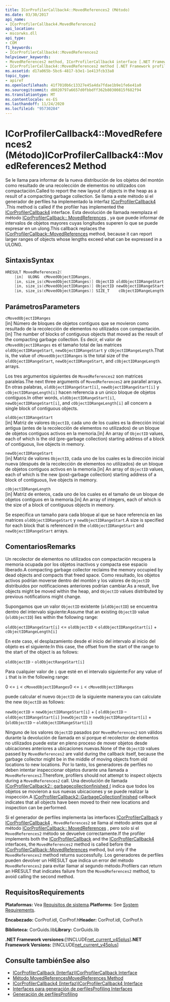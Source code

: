 ```yaml
---
title: ICorProfilerCallback4::MovedReferences2 (Método)
ms.date: 03/30/2017
api_name:
- ICorProfilerCallback4.MovedReferences2
api_location:
- mscorwks.dll
api_type:
- COM
f1_keywords:
- ICorProfilerCallback4::MovedReferences2
helpviewer_keywords:
- MovedReferences2 method, ICorProfilerCallback4 interface [.NET Framework profiling]
- ICorProfilerCallback4::MovedReferences2 method [.NET Framework profiling]
ms.assetid: d17a065b-5bc6-4817-b3e1-1e413fcb33a8
topic_type:
- apiref
ms.openlocfilehash: 41f7010b6c13327e45a4da7fdae1b9e1fe6e41a0
ms.sourcegitcommit: d8020797a6657d0fbbdff362b80300815f682f94
ms.translationtype: MT
ms.contentlocale: es-ES
ms.lasthandoff: 11/24/2020
ms.locfileid: "95730284"
---
```

# <a name="icorprofilercallback4movedreferences2-method"></a><span data-ttu-id="ea737-102">ICorProfilerCallback4::MovedReferences2 (Método)</span><span class="sxs-lookup"><span data-stu-id="ea737-102">ICorProfilerCallback4::MovedReferences2 Method</span></span>

<span data-ttu-id="ea737-103">Se le llama para informar de la nueva distribución de los objetos del montón como resultado de una recolección de elementos no utilizados con compactación.</span><span class="sxs-lookup"><span data-stu-id="ea737-103">Called to report the new layout of objects in the heap as a result of a compacting garbage collection.</span></span> <span data-ttu-id="ea737-104">Se llama a este método si el generador de perfiles ha implementado la interfaz [ICorProfilerCallback4](icorprofilercallback4-interface.md) .</span><span class="sxs-lookup"><span data-stu-id="ea737-104">This method is called if the profiler has implemented the [ICorProfilerCallback4](icorprofilercallback4-interface.md) interface.</span></span> <span data-ttu-id="ea737-105">Esta devolución de llamada reemplaza el método [ICorProfilerCallback:: MovedReferences](icorprofilercallback-movedreferences-method.md) , ya que puede informar de intervalos de objetos mayores cuyas longitudes superen lo que se puede expresar en un ulong.</span><span class="sxs-lookup"><span data-stu-id="ea737-105">This callback replaces the [ICorProfilerCallback::MovedReferences](icorprofilercallback-movedreferences-method.md) method, because it can report larger ranges of objects whose lengths exceed what can be expressed in a ULONG.</span></span>  
  
## <a name="syntax"></a><span data-ttu-id="ea737-106">Sintaxis</span><span class="sxs-lookup"><span data-stu-id="ea737-106">Syntax</span></span>  
  
```cpp  
HRESULT MovedReferences2(  
    [in]  ULONG  cMovedObjectIDRanges,  
    [in, size_is(cMovedObjectIDRanges)] ObjectID oldObjectIDRangeStart[] ,  
    [in, size_is(cMovedObjectIDRanges)] ObjectID newObjectIDRangeStart[] ,  
    [in, size_is(cMovedObjectIDRanges)] SIZE_T    cObjectIDRangeLength[] );  
```  
  
## <a name="parameters"></a><span data-ttu-id="ea737-107">Parámetros</span><span class="sxs-lookup"><span data-stu-id="ea737-107">Parameters</span></span>  

 `cMovedObjectIDRanges`  
 <span data-ttu-id="ea737-108">[in] Número de bloques de objetos contiguos que se movieron como resultado de la recolección de elementos no utilizados con compactación.</span><span class="sxs-lookup"><span data-stu-id="ea737-108">[in] The number of blocks of contiguous objects that moved as the result of the compacting garbage collection.</span></span> <span data-ttu-id="ea737-109">Es decir, el valor de `cMovedObjectIDRanges` es el tamaño total de las matrices `oldObjectIDRangeStart`, `newObjectIDRangeStart` y `cObjectIDRangeLength`.</span><span class="sxs-lookup"><span data-stu-id="ea737-109">That is, the value of `cMovedObjectIDRanges` is the total size of the `oldObjectIDRangeStart`, `newObjectIDRangeStart`, and `cObjectIDRangeLength` arrays.</span></span>  
  
 <span data-ttu-id="ea737-110">Los tres argumentos siguientes de `MovedReferences2` son matrices paralelas.</span><span class="sxs-lookup"><span data-stu-id="ea737-110">The next three arguments of `MovedReferences2` are parallel arrays.</span></span> <span data-ttu-id="ea737-111">En otras palabras, `oldObjectIDRangeStart[i]`, `newObjectIDRangeStart[i]` y `cObjectIDRangeLength[i]` hacen referencia a un único bloque de objetos contiguos.</span><span class="sxs-lookup"><span data-stu-id="ea737-111">In other words, `oldObjectIDRangeStart[i]`, `newObjectIDRangeStart[i]`, and `cObjectIDRangeLength[i]` all concern a single block of contiguous objects.</span></span>  
  
 `oldObjectIDRangeStart`  
 <span data-ttu-id="ea737-112">[in] Matriz de valores `ObjectID`, cada uno de los cuales es la dirección inicial antigua (antes de la recolección de elementos no utilizados) de un bloque de objetos contiguos activos en la memoria.</span><span class="sxs-lookup"><span data-stu-id="ea737-112">[in] An array of `ObjectID` values, each of which is the old (pre-garbage collection) starting address of a block of contiguous, live objects in memory.</span></span>  
  
 `newObjectIDRangeStart`  
 <span data-ttu-id="ea737-113">[in] Matriz de valores `ObjectID`, cada uno de los cuales es la dirección inicial nueva (después de la recolección de elementos no utilizados) de un bloque de objetos contiguos activos en la memoria.</span><span class="sxs-lookup"><span data-stu-id="ea737-113">[in] An array of `ObjectID` values, each of which is the new (post-garbage collection) starting address of a block of contiguous, live objects in memory.</span></span>  
  
 `cObjectIDRangeLength`  
 <span data-ttu-id="ea737-114">[in] Matriz de enteros, cada uno de los cuales es el tamaño de un bloque de objetos contiguos en la memoria.</span><span class="sxs-lookup"><span data-stu-id="ea737-114">[in] An array of integers, each of which is the size of a block of contiguous objects in memory.</span></span>  
  
 <span data-ttu-id="ea737-115">Se especifica un tamaño para cada bloque al que se hace referencia en las matrices `oldObjectIDRangeStart` y `newObjectIDRangeStart`.</span><span class="sxs-lookup"><span data-stu-id="ea737-115">A size is specified for each block that is referenced in the `oldObjectIDRangeStart` and `newObjectIDRangeStart` arrays.</span></span>  
  
## <a name="remarks"></a><span data-ttu-id="ea737-116">Comentarios</span><span class="sxs-lookup"><span data-stu-id="ea737-116">Remarks</span></span>  

 <span data-ttu-id="ea737-117">Un recolector de elementos no utilizados con compactación recupera la memoria ocupada por los objetos inactivos y compacta ese espacio liberado.</span><span class="sxs-lookup"><span data-stu-id="ea737-117">A compacting garbage collector reclaims the memory occupied by dead objects and compacts that freed space.</span></span> <span data-ttu-id="ea737-118">Como resultado, los objetos activos podrían moverse dentro del montón y los valores de `ObjectID` distribuidos por notificaciones anteriores podrían cambiar.</span><span class="sxs-lookup"><span data-stu-id="ea737-118">As a result, live objects might be moved within the heap, and `ObjectID` values distributed by previous notifications might change.</span></span>  
  
 <span data-ttu-id="ea737-119">Supongamos que un valor `ObjectID` existente (`oldObjectID`) se encuentra dentro del intervalo siguiente:</span><span class="sxs-lookup"><span data-stu-id="ea737-119">Assume that an existing `ObjectID` value (`oldObjectID`) lies within the following range:</span></span>  
  
 `oldObjectIDRangeStart[i]` <= `oldObjectID` < `oldObjectIDRangeStart[i]` + `cObjectIDRangeLength[i]`  
  
 <span data-ttu-id="ea737-120">En este caso, el desplazamiento desde el inicio del intervalo al inicio del objeto es el siguiente:</span><span class="sxs-lookup"><span data-stu-id="ea737-120">In this case, the offset from the start of the range to the start of the object is as follows:</span></span>  
  
 `oldObjectID` - `oldObjectRangeStart[i]`  
  
 <span data-ttu-id="ea737-121">Para cualquier valor de `i` que esté en el intervalo siguiente:</span><span class="sxs-lookup"><span data-stu-id="ea737-121">For any value of `i` that is in the following range:</span></span>  
  
 <span data-ttu-id="ea737-122">0 <= `i` < `cMovedObjectIDRanges`</span><span class="sxs-lookup"><span data-stu-id="ea737-122">0 <= `i` < `cMovedObjectIDRanges`</span></span>  
  
 <span data-ttu-id="ea737-123">puede calcular el nuevo `ObjectID` de la siguiente manera:</span><span class="sxs-lookup"><span data-stu-id="ea737-123">you can calculate the new `ObjectID` as follows:</span></span>  
  
 <span data-ttu-id="ea737-124">`newObjectID` = `newObjectIDRangeStart[i]` + ( `oldObjectID` – `oldObjectIDRangeStart[i]` )</span><span class="sxs-lookup"><span data-stu-id="ea737-124">`newObjectID` = `newObjectIDRangeStart[i]` + (`oldObjectID` – `oldObjectIDRangeStart[i]`)</span></span>  
  
 <span data-ttu-id="ea737-125">Ninguno de los valores `ObjectID` pasados por `MovedReferences2` son válidos durante la devolución de llamada en sí porque el recolector de elementos no utilizados puede estar en pleno proceso de mover objetos desde ubicaciones anteriores a ubicaciones nuevas.</span><span class="sxs-lookup"><span data-stu-id="ea737-125">None of the `ObjectID` values passed by `MovedReferences2` are valid during the callback itself, because the garbage collector might be in the middle of moving objects from old locations to new locations.</span></span> <span data-ttu-id="ea737-126">Por lo tanto, los generadores de perfiles no deben intentar inspeccionar objetos durante una llamada a `MovedReferences2`.</span><span class="sxs-lookup"><span data-stu-id="ea737-126">Therefore, profilers should not attempt to inspect objects during a `MovedReferences2` call.</span></span> <span data-ttu-id="ea737-127">Una devolución de llamada [ICorProfilerCallback2:: garbagecollectionfinished (](icorprofilercallback2-garbagecollectionfinished-method.md) indica que todos los objetos se movieron a sus nuevas ubicaciones y se puede realizar la inspección.</span><span class="sxs-lookup"><span data-stu-id="ea737-127">A [ICorProfilerCallback2::GarbageCollectionFinished](icorprofilercallback2-garbagecollectionfinished-method.md) callback indicates that all objects have been moved to their new locations and inspection can be performed.</span></span>  
  
 <span data-ttu-id="ea737-128">Si el generador de perfiles implementa las interfaces [ICorProfilerCallback](icorprofilercallback-interface.md) y [ICorProfilerCallback4](icorprofilercallback4-interface.md) , `MovedReferences2` se llama al método antes que al método [ICorProfilerCallback:: MovedReferences](icorprofilercallback-movedreferences-method.md) , pero solo si el `MovedReferences2` método se devuelve correctamente.</span><span class="sxs-lookup"><span data-stu-id="ea737-128">If the profiler implements both the [ICorProfilerCallback](icorprofilercallback-interface.md) and the [ICorProfilerCallback4](icorprofilercallback4-interface.md) interfaces, the `MovedReferences2` method is called before the [ICorProfilerCallback::MovedReferences](icorprofilercallback-movedreferences-method.md) method, but only if the `MovedReferences2` method returns successfully.</span></span> <span data-ttu-id="ea737-129">Los generadores de perfiles pueden devolver un HRESULT que indica un error del método `MovedReferences2` para evitar llamar al segundo método.</span><span class="sxs-lookup"><span data-stu-id="ea737-129">Profilers can return an HRESULT that indicates failure from the `MovedReferences2` method, to avoid calling the second method.</span></span>  
  
## <a name="requirements"></a><span data-ttu-id="ea737-130">Requisitos</span><span class="sxs-lookup"><span data-stu-id="ea737-130">Requirements</span></span>  

 <span data-ttu-id="ea737-131">**Plataformas:** Vea [Requisitos de sistema](../../get-started/system-requirements.md).</span><span class="sxs-lookup"><span data-stu-id="ea737-131">**Platforms:** See [System Requirements](../../get-started/system-requirements.md).</span></span>  
  
 <span data-ttu-id="ea737-132">**Encabezado:** CorProf.idl, CorProf.h</span><span class="sxs-lookup"><span data-stu-id="ea737-132">**Header:** CorProf.idl, CorProf.h</span></span>  
  
 <span data-ttu-id="ea737-133">**Biblioteca:** CorGuids.lib</span><span class="sxs-lookup"><span data-stu-id="ea737-133">**Library:** CorGuids.lib</span></span>  
  
 <span data-ttu-id="ea737-134">**.NET Framework versiones:**[!INCLUDE[net_current_v45plus](../../../../includes/net-current-v45plus-md.md)]</span><span class="sxs-lookup"><span data-stu-id="ea737-134">**.NET Framework Versions:** [!INCLUDE[net_current_v45plus](../../../../includes/net-current-v45plus-md.md)]</span></span>  
  
## <a name="see-also"></a><span data-ttu-id="ea737-135">Consulte también</span><span class="sxs-lookup"><span data-stu-id="ea737-135">See also</span></span>

- [<span data-ttu-id="ea737-136">ICorProfilerCallback (Interfaz)</span><span class="sxs-lookup"><span data-stu-id="ea737-136">ICorProfilerCallback Interface</span></span>](icorprofilercallback-interface.md)
- [<span data-ttu-id="ea737-137">Método MovedReferences</span><span class="sxs-lookup"><span data-stu-id="ea737-137">MovedReferences Method</span></span>](icorprofilercallback-movedreferences-method.md)
- [<span data-ttu-id="ea737-138">ICorProfilerCallback4 (Interfaz)</span><span class="sxs-lookup"><span data-stu-id="ea737-138">ICorProfilerCallback4 Interface</span></span>](icorprofilercallback4-interface.md)
- [<span data-ttu-id="ea737-139">Interfaces para generación de perfiles</span><span class="sxs-lookup"><span data-stu-id="ea737-139">Profiling Interfaces</span></span>](profiling-interfaces.md)
- [<span data-ttu-id="ea737-140">Generación de perfiles</span><span class="sxs-lookup"><span data-stu-id="ea737-140">Profiling</span></span>](index.md)

